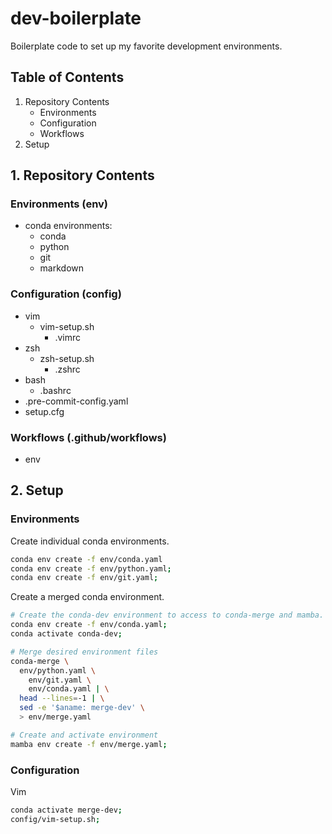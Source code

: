 # dev-boilerplate
Boilerplate code to set up my favorite development environments.

## Table of Contents

1. Repository Contents
   - Environments
   - Configuration
   -  Workflows
2. Setup

## 1. Repository Contents

### Environments (env)

- conda environments:
  - conda
  - python
  - git
  - markdown

### Configuration (config)

- vim
  - vim-setup.sh
	- .vimrc
- zsh
  - zsh-setup.sh
	- .zshrc
- bash
  - .bashrc
- .pre-commit-config.yaml
- setup.cfg

### Workflows (.github/workflows)

- env

## 2. Setup

### Environments

Create individual conda environments.

```bash
conda env create -f env/conda.yaml
conda env create -f env/python.yaml;
conda env create -f env/git.yaml;
```

Create a merged conda environment.

```bash
# Create the conda-dev environment to access to conda-merge and mamba.
conda env create -f env/conda.yaml;
conda activate conda-dev;

# Merge desired environment files
conda-merge \
  env/python.yaml \
	env/git.yaml \
	env/conda.yaml | \
  head --lines=-1 | \
  sed -e '$aname: merge-dev' \
  > env/merge.yaml

# Create and activate environment
mamba env create -f env/merge.yaml;
```

### Configuration

Vim

```bash
conda activate merge-dev;
config/vim-setup.sh;
```
